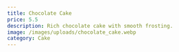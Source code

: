 ```yaml
---
title: Chocolate Cake
price: 5.5
description: Rich chocolate cake with smooth frosting.
image: /images/uploads/chocolate_cake.webp
category: Cake
---
```

